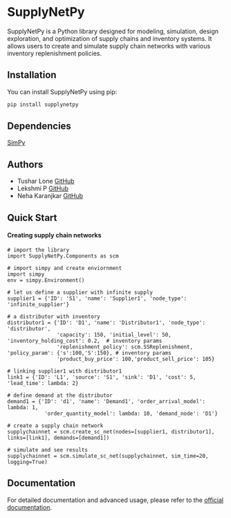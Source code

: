 # SupplyNetPy

SupplyNetPy is a Python library designed for modeling, simulation, design exploration, and optimization of supply chains and inventory systems. It allows users to create and simulate supply chain networks with various inventory replenishment policies.

## Installation

You can install SupplyNetPy using pip:

```sh
pip install supplynetpy
```

## Dependencies

[SimPy](https://simpy.readthedocs.io/en/latest/)

## Authors

- Tushar Lone [GitHub](https://github.com/tusharlone)
- Lekshmi P [GitHub](https://github.com/LekshmiPremkumar)
- Neha Karanjkar [GitHub](https://github.com/NehaKaranjkar)

## Quick Start
#### Creating supply chain networks
~~~
# import the library
import SupplyNetPy.Components as scm

# import simpy and create enviornment
import simpy
env = simpy.Environment()

# let us define a supplier with infinite supply
supplier1 = {'ID': 'S1', 'name': 'Supplier1', 'node_type': 'infinite_supplier'}

# a distributor with inventory
distributor1 = {'ID': 'D1', 'name': 'Distributor1', 'node_type': 'distributor', 
                'capacity': 150, 'initial_level': 50, 'inventory_holding_cost': 0.2,  # inventory params
                'replenishment_policy': scm.SSReplenishment, 'policy_param': {'s':100,'S':150}, # inventory params
                'product_buy_price': 100,'product_sell_price': 105}

# linking supplier1 with distributor1
link1 = {'ID': 'L1', 'source': 'S1', 'sink': 'D1', 'cost': 5, 'lead_time': lambda: 2}

# define demand at the distributor
demand1 = {'ID': 'd1', 'name': 'Demand1', 'order_arrival_model': lambda: 1,
            'order_quantity_model': lambda: 10, 'demand_node': 'D1'}

# create a supply chain network
supplychainnet = scm.create_sc_net(nodes=[supplier1, distributor1], links=[link1], demands=[demand1])

# simulate and see results
supplychainnet = scm.simulate_sc_net(supplychainnet, sim_time=20, logging=True)
~~~


## Documentation
For detailed documentation and advanced usage, please refer to the [official documentation](#).